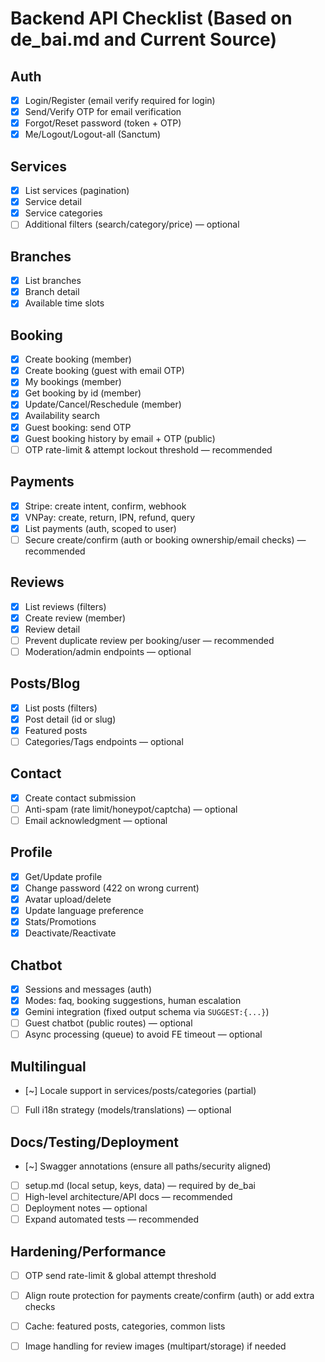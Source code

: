 # Backend API Checklist (Based on de_bai.md and Current Source)

## Auth
- [x] Login/Register (email verify required for login)
- [x] Send/Verify OTP for email verification
- [x] Forgot/Reset password (token + OTP)
- [x] Me/Logout/Logout-all (Sanctum)

## Services
- [x] List services (pagination)
- [x] Service detail
- [x] Service categories
- [ ] Additional filters (search/category/price) — optional

## Branches
- [x] List branches
- [x] Branch detail
- [x] Available time slots

## Booking
- [x] Create booking (member)
- [x] Create booking (guest with email OTP)
- [x] My bookings (member)
- [x] Get booking by id (member)
- [x] Update/Cancel/Reschedule (member)
- [x] Availability search
- [x] Guest booking: send OTP
- [x] Guest booking history by email + OTP (public)
- [ ] OTP rate-limit & attempt lockout threshold — recommended

## Payments
- [x] Stripe: create intent, confirm, webhook
- [x] VNPay: create, return, IPN, refund, query
- [x] List payments (auth, scoped to user)
- [ ] Secure create/confirm (auth or booking ownership/email checks) — recommended

## Reviews
- [x] List reviews (filters)
- [x] Create review (member)
- [x] Review detail
- [ ] Prevent duplicate review per booking/user — recommended
- [ ] Moderation/admin endpoints — optional

## Posts/Blog
- [x] List posts (filters)
- [x] Post detail (id or slug)
- [x] Featured posts
- [ ] Categories/Tags endpoints — optional

## Contact
- [x] Create contact submission
- [ ] Anti-spam (rate limit/honeypot/captcha) — optional
- [ ] Email acknowledgment — optional

## Profile
- [x] Get/Update profile
- [x] Change password (422 on wrong current)
- [x] Avatar upload/delete
- [x] Update language preference
- [x] Stats/Promotions
- [x] Deactivate/Reactivate

## Chatbot
- [x] Sessions and messages (auth)
- [x] Modes: faq, booking suggestions, human escalation
- [x] Gemini integration (fixed output schema via `SUGGEST:{...}`)
- [ ] Guest chatbot (public routes) — optional
- [ ] Async processing (queue) to avoid FE timeout — optional

## Multilingual
- [~] Locale support in services/posts/categories (partial)
- [ ] Full i18n strategy (models/translations) — optional

## Docs/Testing/Deployment
- [~] Swagger annotations (ensure all paths/security aligned)
- [ ] setup.md (local setup, keys, data) — required by de_bai
- [ ] High-level architecture/API docs — recommended
- [ ] Deployment notes — optional
- [ ] Expand automated tests — recommended

## Hardening/Performance
- [ ] OTP send rate-limit & global attempt threshold
- [ ] Align route protection for payments create/confirm (auth) or add extra checks
- [ ] Cache: featured posts, categories, common lists
- [ ] Image handling for review images (multipart/storage) if needed


